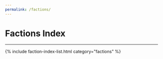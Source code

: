 ```yaml
---
permalink: /factions/
---
```


# Factions Index
---

{% include faction-index-list.html category="factions" %}